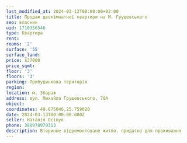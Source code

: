 ```yaml
---
last_modified_at: 2024-03-13T00:00:00+02:00
title: Продаж двокімнатної квартири на М. Грушевського
seo: власник
uid: 1710356546
type: Квартира
rent:
rooms: '2'
surface: '55'
surface_land:
price: $37000
price_sqmt:
floor: '3'
floors: '3'
parking: Прибудинкова територія
region:
location: м. Збараж
address: вул. Михайла Грушевського, 70А
object:
coordinates: 49.675046,25.759020
date: 2024-03-13T00:00:00.000Z
seller: Наталія Осіпук
phone: 380978979313
description: Вторинне відремонтоване житло, придатне для проживання
---
```

